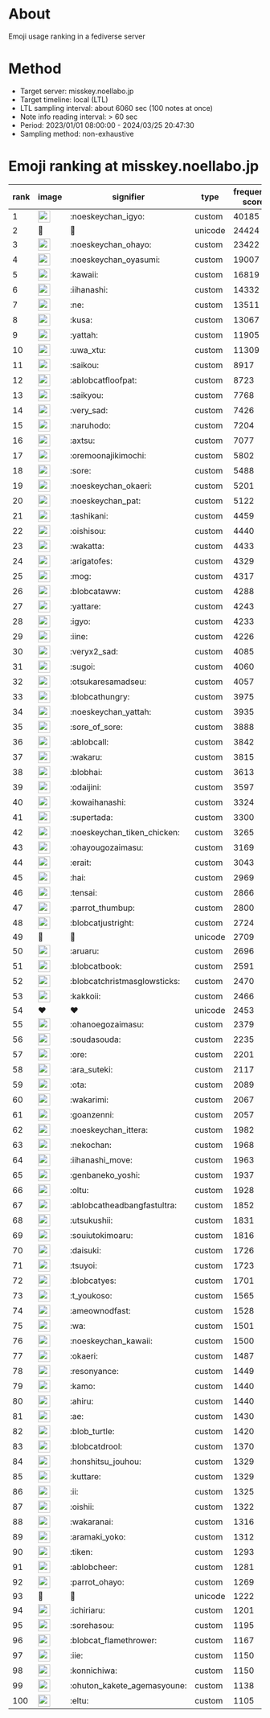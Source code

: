 # About
Emoji usage ranking in a fediverse server

# Method
- Target server: misskey.noellabo.jp
- Target timeline: local (LTL)
- LTL sampling interval: about 6060 sec (100 notes at once)
- Note info reading interval: > 60 sec
- Period: 2023/01/01 08:00:00 - 2024/03/25 20:47:30 
- Sampling method: non-exhaustive

# Emoji ranking at misskey.noellabo.jp

|rank|image|signifier|type|frequency score|
|----|----|----|----|----|
|1|<img height="24" src="https://misskey.noellabo.jp/emoji/noeskeychan_igyo.webp">|:noeskeychan_igyo:|custom|40185|
|2|🎉|🎉|unicode|24424|
|3|<img height="24" src="https://misskey.noellabo.jp/emoji/noeskeychan_ohayo.webp">|:noeskeychan_ohayo:|custom|23422|
|4|<img height="24" src="https://misskey.noellabo.jp/emoji/noeskeychan_oyasumi.webp">|:noeskeychan_oyasumi:|custom|19007|
|5|<img height="24" src="https://misskey.noellabo.jp/emoji/kawaii.webp">|:kawaii:|custom|16819|
|6|<img height="24" src="https://misskey.noellabo.jp/emoji/iihanashi.webp">|:iihanashi:|custom|14332|
|7|<img height="24" src="https://misskey.noellabo.jp/emoji/ne.webp">|:ne:|custom|13511|
|8|<img height="24" src="https://misskey.noellabo.jp/emoji/kusa.webp">|:kusa:|custom|13067|
|9|<img height="24" src="https://misskey.noellabo.jp/emoji/yattah.webp">|:yattah:|custom|11905|
|10|<img height="24" src="https://misskey.noellabo.jp/emoji/uwa_xtu.webp">|:uwa_xtu:|custom|11309|
|11|<img height="24" src="https://misskey.noellabo.jp/emoji/saikou.webp">|:saikou:|custom|8917|
|12|<img height="24" src="https://misskey.noellabo.jp/emoji/ablobcatfloofpat.webp">|:ablobcatfloofpat:|custom|8723|
|13|<img height="24" src="https://misskey.noellabo.jp/emoji/saikyou.webp">|:saikyou:|custom|7768|
|14|<img height="24" src="https://misskey.noellabo.jp/emoji/very_sad.webp">|:very_sad:|custom|7426|
|15|<img height="24" src="https://misskey.noellabo.jp/emoji/naruhodo.webp">|:naruhodo:|custom|7204|
|16|<img height="24" src="https://misskey.noellabo.jp/emoji/axtsu.webp">|:axtsu:|custom|7077|
|17|<img height="24" src="https://misskey.noellabo.jp/emoji/oremoonajikimochi.webp">|:oremoonajikimochi:|custom|5802|
|18|<img height="24" src="https://misskey.noellabo.jp/emoji/sore.webp">|:sore:|custom|5488|
|19|<img height="24" src="https://misskey.noellabo.jp/emoji/noeskeychan_okaeri.webp">|:noeskeychan_okaeri:|custom|5201|
|20|<img height="24" src="https://misskey.noellabo.jp/emoji/noeskeychan_pat.webp">|:noeskeychan_pat:|custom|5122|
|21|<img height="24" src="https://misskey.noellabo.jp/emoji/tashikani.webp">|:tashikani:|custom|4459|
|22|<img height="24" src="https://misskey.noellabo.jp/emoji/oishisou.webp">|:oishisou:|custom|4440|
|23|<img height="24" src="https://misskey.noellabo.jp/emoji/wakatta.webp">|:wakatta:|custom|4433|
|24|<img height="24" src="https://misskey.noellabo.jp/emoji/arigatofes.webp">|:arigatofes:|custom|4329|
|25|<img height="24" src="https://misskey.noellabo.jp/emoji/mog.webp">|:mog:|custom|4317|
|26|<img height="24" src="https://misskey.noellabo.jp/emoji/blobcataww.webp">|:blobcataww:|custom|4288|
|27|<img height="24" src="https://misskey.noellabo.jp/emoji/yattare.webp">|:yattare:|custom|4243|
|28|<img height="24" src="https://misskey.noellabo.jp/emoji/igyo.webp">|:igyo:|custom|4233|
|29|<img height="24" src="https://misskey.noellabo.jp/emoji/iine.webp">|:iine:|custom|4226|
|30|<img height="24" src="https://misskey.noellabo.jp/emoji/veryx2_sad.webp">|:veryx2_sad:|custom|4085|
|31|<img height="24" src="https://misskey.noellabo.jp/emoji/sugoi.webp">|:sugoi:|custom|4060|
|32|<img height="24" src="https://misskey.noellabo.jp/emoji/otsukaresamadseu.webp">|:otsukaresamadseu:|custom|4057|
|33|<img height="24" src="https://misskey.noellabo.jp/emoji/blobcathungry.webp">|:blobcathungry:|custom|3975|
|34|<img height="24" src="https://misskey.noellabo.jp/emoji/noeskeychan_yattah.webp">|:noeskeychan_yattah:|custom|3935|
|35|<img height="24" src="https://misskey.noellabo.jp/emoji/sore_of_sore.webp">|:sore_of_sore:|custom|3888|
|36|<img height="24" src="https://misskey.noellabo.jp/emoji/ablobcall.webp">|:ablobcall:|custom|3842|
|37|<img height="24" src="https://misskey.noellabo.jp/emoji/wakaru.webp">|:wakaru:|custom|3815|
|38|<img height="24" src="https://misskey.noellabo.jp/emoji/blobhai.webp">|:blobhai:|custom|3613|
|39|<img height="24" src="https://misskey.noellabo.jp/emoji/odaijini.webp">|:odaijini:|custom|3597|
|40|<img height="24" src="https://misskey.noellabo.jp/emoji/kowaihanashi.webp">|:kowaihanashi:|custom|3324|
|41|<img height="24" src="https://misskey.noellabo.jp/emoji/supertada.webp">|:supertada:|custom|3300|
|42|<img height="24" src="https://misskey.noellabo.jp/emoji/noeskeychan_tiken_chicken.webp">|:noeskeychan_tiken_chicken:|custom|3265|
|43|<img height="24" src="https://misskey.noellabo.jp/emoji/ohayougozaimasu.webp">|:ohayougozaimasu:|custom|3169|
|44|<img height="24" src="https://misskey.noellabo.jp/emoji/erait.webp">|:erait:|custom|3043|
|45|<img height="24" src="https://misskey.noellabo.jp/emoji/hai.webp">|:hai:|custom|2969|
|46|<img height="24" src="https://misskey.noellabo.jp/emoji/tensai.webp">|:tensai:|custom|2866|
|47|<img height="24" src="https://misskey.noellabo.jp/emoji/parrot_thumbup.webp">|:parrot_thumbup:|custom|2800|
|48|<img height="24" src="https://misskey.noellabo.jp/emoji/blobcatjustright.webp">|:blobcatjustright:|custom|2724|
|49|🍗|🍗|unicode|2709|
|50|<img height="24" src="https://misskey.noellabo.jp/emoji/aruaru.webp">|:aruaru:|custom|2696|
|51|<img height="24" src="https://misskey.noellabo.jp/emoji/blobcatbook.webp">|:blobcatbook:|custom|2591|
|52|<img height="24" src="https://misskey.noellabo.jp/emoji/blobcatchristmasglowsticks.webp">|:blobcatchristmasglowsticks:|custom|2470|
|53|<img height="24" src="https://misskey.noellabo.jp/emoji/kakkoii.webp">|:kakkoii:|custom|2466|
|54|❤|❤|unicode|2453|
|55|<img height="24" src="https://misskey.noellabo.jp/emoji/ohanoegozaimasu.webp">|:ohanoegozaimasu:|custom|2379|
|56|<img height="24" src="https://misskey.noellabo.jp/emoji/soudasouda.webp">|:soudasouda:|custom|2235|
|57|<img height="24" src="https://misskey.noellabo.jp/emoji/ore.webp">|:ore:|custom|2201|
|58|<img height="24" src="https://misskey.noellabo.jp/emoji/ara_suteki.webp">|:ara_suteki:|custom|2117|
|59|<img height="24" src="https://misskey.noellabo.jp/emoji/ota.webp">|:ota:|custom|2089|
|60|<img height="24" src="https://misskey.noellabo.jp/emoji/wakarimi.webp">|:wakarimi:|custom|2067|
|61|<img height="24" src="https://misskey.noellabo.jp/emoji/goanzenni.webp">|:goanzenni:|custom|2057|
|62|<img height="24" src="https://misskey.noellabo.jp/emoji/noeskeychan_ittera.webp">|:noeskeychan_ittera:|custom|1982|
|63|<img height="24" src="https://misskey.noellabo.jp/emoji/nekochan.webp">|:nekochan:|custom|1968|
|64|<img height="24" src="https://misskey.noellabo.jp/emoji/iihanashi_move.webp">|:iihanashi_move:|custom|1963|
|65|<img height="24" src="https://misskey.noellabo.jp/emoji/genbaneko_yoshi.webp">|:genbaneko_yoshi:|custom|1937|
|66|<img height="24" src="https://misskey.noellabo.jp/emoji/oltu.webp">|:oltu:|custom|1928|
|67|<img height="24" src="https://misskey.noellabo.jp/emoji/ablobcatheadbangfastultra.webp">|:ablobcatheadbangfastultra:|custom|1852|
|68|<img height="24" src="https://misskey.noellabo.jp/emoji/utsukushii.webp">|:utsukushii:|custom|1831|
|69|<img height="24" src="https://misskey.noellabo.jp/emoji/souiutokimoaru.webp">|:souiutokimoaru:|custom|1816|
|70|<img height="24" src="https://misskey.noellabo.jp/emoji/daisuki.webp">|:daisuki:|custom|1726|
|71|<img height="24" src="https://misskey.noellabo.jp/emoji/tsuyoi.webp">|:tsuyoi:|custom|1723|
|72|<img height="24" src="https://misskey.noellabo.jp/emoji/blobcatyes.webp">|:blobcatyes:|custom|1701|
|73|<img height="24" src="https://misskey.noellabo.jp/emoji/t_youkoso.webp">|:t_youkoso:|custom|1565|
|74|<img height="24" src="https://misskey.noellabo.jp/emoji/ameownodfast.webp">|:ameownodfast:|custom|1528|
|75|<img height="24" src="https://misskey.noellabo.jp/emoji/wa.webp">|:wa:|custom|1501|
|76|<img height="24" src="https://misskey.noellabo.jp/emoji/noeskeychan_kawaii.webp">|:noeskeychan_kawaii:|custom|1500|
|77|<img height="24" src="https://misskey.noellabo.jp/emoji/okaeri.webp">|:okaeri:|custom|1487|
|78|<img height="24" src="https://misskey.noellabo.jp/emoji/resonyance.webp">|:resonyance:|custom|1449|
|79|<img height="24" src="https://misskey.noellabo.jp/emoji/kamo.webp">|:kamo:|custom|1440|
|80|<img height="24" src="https://misskey.noellabo.jp/emoji/ahiru.webp">|:ahiru:|custom|1440|
|81|<img height="24" src="https://misskey.noellabo.jp/emoji/ae.webp">|:ae:|custom|1430|
|82|<img height="24" src="https://misskey.noellabo.jp/emoji/blob_turtle.webp">|:blob_turtle:|custom|1420|
|83|<img height="24" src="https://misskey.noellabo.jp/emoji/blobcatdrool.webp">|:blobcatdrool:|custom|1370|
|84|<img height="24" src="https://misskey.noellabo.jp/emoji/honshitsu_jouhou.webp">|:honshitsu_jouhou:|custom|1329|
|85|<img height="24" src="https://misskey.noellabo.jp/emoji/kuttare.webp">|:kuttare:|custom|1329|
|86|<img height="24" src="https://misskey.noellabo.jp/emoji/ii.webp">|:ii:|custom|1325|
|87|<img height="24" src="https://misskey.noellabo.jp/emoji/oishii.webp">|:oishii:|custom|1322|
|88|<img height="24" src="https://misskey.noellabo.jp/emoji/wakaranai.webp">|:wakaranai:|custom|1316|
|89|<img height="24" src="https://misskey.noellabo.jp/emoji/aramaki_yoko.webp">|:aramaki_yoko:|custom|1312|
|90|<img height="24" src="https://misskey.noellabo.jp/emoji/tiken.webp">|:tiken:|custom|1293|
|91|<img height="24" src="https://misskey.noellabo.jp/emoji/ablobcheer.webp">|:ablobcheer:|custom|1281|
|92|<img height="24" src="https://misskey.noellabo.jp/emoji/parrot_ohayo.webp">|:parrot_ohayo:|custom|1269|
|93|👀|👀|unicode|1222|
|94|<img height="24" src="https://misskey.noellabo.jp/emoji/ichiriaru.webp">|:ichiriaru:|custom|1201|
|95|<img height="24" src="https://misskey.noellabo.jp/emoji/sorehasou.webp">|:sorehasou:|custom|1195|
|96|<img height="24" src="https://misskey.noellabo.jp/emoji/blobcat_flamethrower.webp">|:blobcat_flamethrower:|custom|1167|
|97|<img height="24" src="https://misskey.noellabo.jp/emoji/iie.webp">|:iie:|custom|1150|
|98|<img height="24" src="https://misskey.noellabo.jp/emoji/konnichiwa.webp">|:konnichiwa:|custom|1150|
|99|<img height="24" src="https://misskey.noellabo.jp/emoji/ohuton_kakete_agemasyoune.webp">|:ohuton_kakete_agemasyoune:|custom|1138|
|100|<img height="24" src="https://misskey.noellabo.jp/emoji/eltu.webp">|:eltu:|custom|1105|
